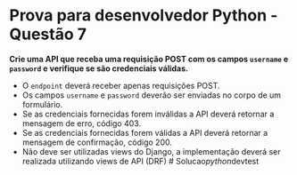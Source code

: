 # Prova para desenvolvedor Python - Questão 7

**Crie uma API que receba uma requisição POST com os campos `username` e `password` e verifique se são credenciais válidas.**
- O `endpoint` deverá receber apenas requisições POST.
- Os campos `username` e `password` deverão ser enviadas no corpo de um formulário.
- Se as credenciais fornecidas forem inválidas a API deverá retornar a mensagem de erro, código 403.
- Se as credenciais fornecidas forem válidas a API deverá retornar a mensagem de confirmação, código 200.
- Não deve ser utilizadas views do Django, a implementação deverá ser realizada utilizando views de API (DRF)
#   S o l u c a o _ p y t h o n _ d e v t e s t  
 
